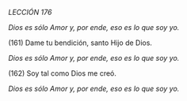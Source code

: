 *LECCIÓN 176*

*Dios es sólo Amor y, por ende, eso es lo que soy yo.*

(161) Dame tu bendición, santo Hijo de Dios.

*Dios es sólo Amor y, por ende, eso es lo que soy yo.*

(162) Soy tal como Dios me creó.

*Dios es sólo Amor y, por ende, eso es lo que soy yo.*